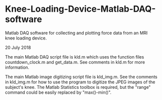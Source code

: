 # Knee-Loading-Device-Matlab-DAQ-software
Matlab DAQ software for collecting and plotting force data from an MRI knee loading device.

20 July 2018

The main Matlab DAQ script file is kld.m which uses the function files countdown_clock.m and get_data.m.  See comments in kld.m for more information.

The main Matlab image digitizing script file is kld_img.m.  See the comments in kld_img.m for how to use the program to digitize the JPEG images of the subject's knee.  The Matlab Statistics toolbox is required, but the "range" command could be easily replaced by "max()-min()".
